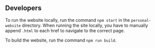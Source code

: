 ## Developers

To run the website locally, run the command `npm start` in the `personal-website` directory.
When running the site locally, you have to manually append `.html` to each href to navigate to the correct page.

To build the website, run the command `npm run build`.
